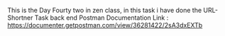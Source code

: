 This is the Day Fourty two in zen class, in this task i have done the URL-Shortner Task back end Postman
Documentation Link : https://documenter.getpostman.com/view/36281422/2sA3dxEXTb
